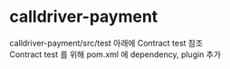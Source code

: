 # calldriver-payment
calldriver-payment/src/test 아래에 Contract test 참조<br/>
Contract test 를 위해 pom.xml 에 dependency, plugin 추가 
